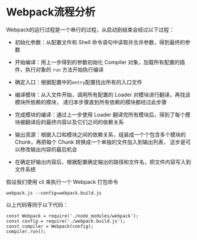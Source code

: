 # Webpack流程分析

Webpack的运行过程是一个串行的过程，从启动到结束会经过以下过程：

- 初始化参数：从配置文件和 Shell 命令语句中读取并合并参数，得到最终的参数

- 开始编译：用上一步得到的参数初始化 Compiler 对象，加载所有配置的插件，执行对象的 `run`
方法开始执行编译

- 确定入口：根据配置中的`entry`配置找出所有的入口文件

- 编译模块：从入文件开始，调用所有配置的 Loader 对模块进行翻译，再找该模块所依赖的模块，
递归本步骤直到所有依赖的模块都经过此步骤

- 完成模块的编译：通过上一步使用 Loader 翻译完所有模块后，得到了每个模块被翻译后的最终内容以及它们之间的依赖关系

- 输出资源：根据入口和模块之间的依赖关系，组装成一个个包含多个模块的 Chunk，再把每个 Chunk 转换成一个单独的文件加入到输出列表，
这步是可以修改输出内容的最后机会

- 在确定好输出内容后，根据配置确定输出的路径和文件名，把文件内容写入到文件系统

假设我们使用 cli 来执行一个 Webpack 打包命令

```
webpack.js --config=webpack.build.js
```

以上代码等同于以下代码：

```
const Webpack = require('./node_modules/webpack');
const config = require('./webpack.build.js');
const compiler = Webpack(config);
compiler.run();

```